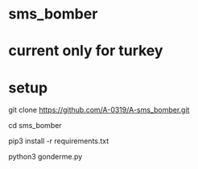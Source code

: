 # sms_bomber

# current only for turkey

# setup

 git clone https://github.com/A-0319/A-sms_bomber.git
 
 cd sms_bomber
 
 pip3 install -r requirements.txt
 
 python3 gonderme.py

